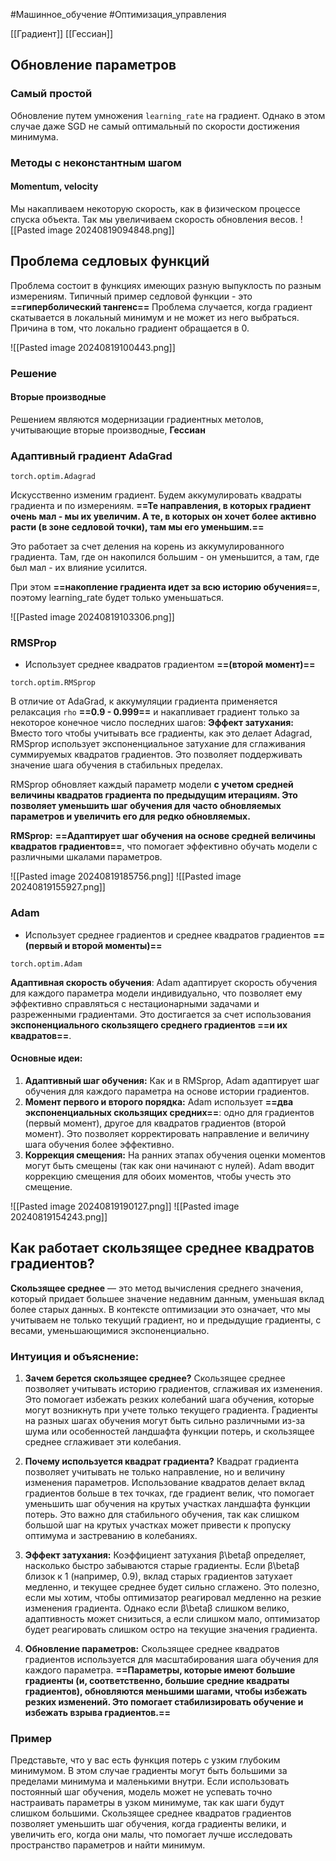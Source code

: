 #Машинное_обучение #Оптимизация_управления 

[[Градиент]]
[[Гессиан]]
## Обновление параметров

### Самый простой

Обновление путем умножения `learning_rate` на градиент. Однако в этом случае даже SGD не самый оптимальный по скорости достижения минимума.
### Методы с неконстантным шагом

#### Momentum, velocity

Мы накапливаем некоторую скорость, как в физическом процессе спуска объекта. Так мы увеличиваем скорость обновления весов.
![[Pasted image 20240819094848.png]]
## Проблема седловых функций

Проблема состоит в функциях имеющих разную выпуклость по разным измерениям. Типичный пример седловой функции - это **==гиперболический тангенс==**
Проблема случается, когда градиент скатывается в локальный минимум и не может из него выбраться. Причина в том, что локально градиент обращается в 0.

![[Pasted image 20240819100443.png]]
### Решение
#### Вторые производные

Решением являются модернизации градиентных метолов, учитывающие вторые производные, **Гессиан**
### Адаптивный градиент AdaGrad

`torch.optim.Adagrad`

Искусственно изменим градиент. Будем аккумулировать квадраты градиента и по измерениям. **==Те направления, в которых градиент очень мал - мы их увеличим. А те, в которых он хочет более активно расти (в зоне седловой точки), там мы его уменьшим.==**

Это работает за счет деления на корень из аккумулированного градиента. Там, где он накопился большим - он уменьшится, а там, где был мал - их влияние усилится.

При этом **==накопление градиента идет за всю историю обучения==**, поэтому learning_rate будет только уменьшаться.

![[Pasted image 20240819103306.png]]
### RMSProp

- Использует среднее квадратов градиентом **==(второй момент)==**

`torch.optim.RMSprop`

В отличие от AdaGrad, к аккумуляции градиента применяется релаксация `rho` **==0.9 - 0.999==** и накапливает градиент только за некоторое конечное число последних шагов: **Эффект затухания:** Вместо того чтобы учитывать все градиенты, как это делает Adagrad, RMSprop использует экспоненциальное затухание для сглаживания суммируемых квадратов градиентов. Это позволяет поддерживать значение шага обучения в стабильных пределах.

RMSprop обновляет каждый параметр модели **с учетом средней величины квадратов градиента по предыдущим итерациям. Это позволяет уменьшить шаг обучения для часто обновляемых параметров и увеличить его для редко обновляемых.**

**RMSprop:** **==Адаптирует шаг обучения на основе средней величины квадратов градиентов==**, что помогает эффективно обучать модели с различными шкалами параметров.

![[Pasted image 20240819185756.png]]
![[Pasted image 20240819155927.png]]
### Adam

- Использует среднее градиентов и среднее квадратов градиентов **==(первый и второй моменты)==**

`torch.optim.Adam`

**Адаптивная скорость обучения**:  Adam адаптирует скорость обучения для каждого параметра модели индивидуально, что позволяет ему эффективно справляться с нестационарными задачами и разреженными градиентами. Это достигается за счет использования **экспоненциального скользящего среднего градиентов ==и их квадратов==**.
#### Основные идеи:

1. **Адаптивный шаг обучения:** Как и в RMSprop, Adam адаптирует шаг обучения для каждого параметра на основе истории градиентов.
2. **Момент первого и второго порядка:** Adam использует **==два экспоненциальных скользящих средних==**: одно для градиентов (первый момент), другое для квадратов градиентов (второй момент). Это позволяет корректировать направление и величину шага обучения более эффективно.
3. **Коррекция смещения:** На ранних этапах обучения оценки моментов могут быть смещены (так как они начинают с нулей). Adam вводит коррекцию смещения для обоих моментов, чтобы учесть это смещение.

![[Pasted image 20240819190127.png]]
![[Pasted image 20240819154243.png]]

## Как работает скользящее среднее квадратов градиентов?

**Скользящее среднее** — это метод вычисления среднего значения, который придает большее значение недавним данным, уменьшая вклад более старых данных. В контексте оптимизации это означает, что мы учитываем не только текущий градиент, но и предыдущие градиенты, с весами, уменьшающимися экспоненциально.
### Интуиция и объяснение:

1. **Зачем берется скользящее среднее?** Скользящее среднее позволяет учитывать историю градиентов, сглаживая их изменения. Это помогает избежать резких колебаний шага обучения, которые могут возникнуть при учете только текущего градиента. Градиенты на разных шагах обучения могут быть сильно различными из-за шума или особенностей ландшафта функции потерь, и скользящее среднее сглаживает эти колебания.
    
2. **Почему используется квадрат градиента?** Квадрат градиента позволяет учитывать не только направление, но и величину изменения параметров. Использование квадратов делает вклад градиентов больше в тех точках, где градиент велик, что помогает уменьшить шаг обучения на крутых участках ландшафта функции потерь. Это важно для стабильного обучения, так как слишком большой шаг на крутых участках может привести к пропуску оптимума и застреванию в колебаниях.
    
3. **Эффект затухания:** Коэффициент затухания β\betaβ определяет, насколько быстро забываются старые градиенты. Если β\betaβ близок к 1 (например, 0.9), вклад старых градиентов затухает медленно, и текущее среднее будет сильно сглажено. Это полезно, если мы хотим, чтобы оптимизатор реагировал медленно на резкие изменения градиента. Однако если β\betaβ слишком велико, адаптивность может снизиться, а если слишком мало, оптимизатор будет реагировать слишком остро на текущие значения градиента.
    
4. **Обновление параметров:** Скользящее среднее квадратов градиентов используется для масштабирования шага обучения для каждого параметра. **==Параметры, которые имеют большие градиенты (и, соответственно, большие средние квадраты градиентов), обновляются меньшими шагами, чтобы избежать резких изменений. Это помогает стабилизировать обучение и избежать взрыва градиентов.==**
### Пример

Представьте, что у вас есть функция потерь с узким глубоким минимумом. В этом случае градиенты могут быть большими за пределами минимума и маленькими внутри. Если использовать постоянный шаг обучения, модель может не успевать точно настраивать параметры в узком минимуме, так как шаги будут слишком большими. Скользящее среднее квадратов градиентов позволяет уменьшить шаг обучения, когда градиенты велики, и увеличить его, когда они малы, что помогает лучше исследовать пространство параметров и найти минимум.